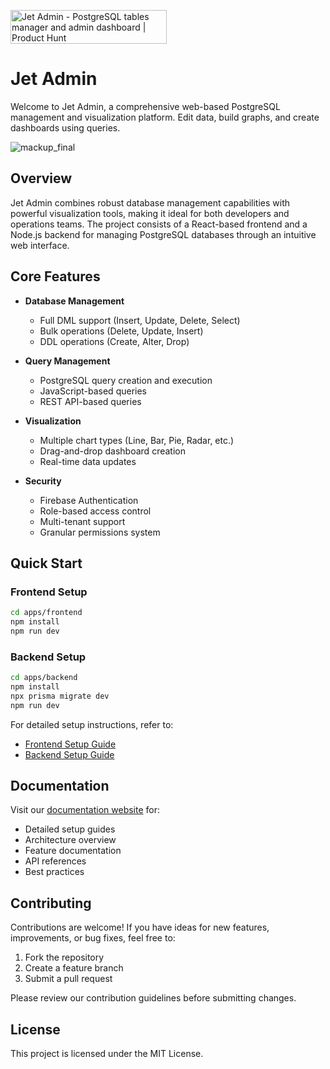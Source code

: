 <a href="https://www.producthunt.com/posts/jet-admin-3?embed=true&utm_source=badge-featured&utm_medium=badge&utm_souce=badge-jet&#0045;admin&#0045;3" target="_blank"><img src="https://api.producthunt.com/widgets/embed-image/v1/featured.svg?post_id=474841&theme=light" alt="Jet&#0032;Admin - PostgreSQL&#0032;tables&#0032;manager&#0032;and&#0032;admin&#0032;dashboard | Product Hunt" style="width: 250px; height: 54px;" width="250" height="54" /></a>

# **Jet Admin**

Welcome to Jet Admin, a comprehensive web-based PostgreSQL management and visualization platform. Edit data, build graphs, and create dashboards using queries.

![mackup_final](https://github.com/user-attachments/assets/ed50a792-470e-4701-9a65-e71f07830c36)

## Overview

Jet Admin combines robust database management capabilities with powerful visualization tools, making it ideal for both developers and operations teams. The project consists of a React-based frontend and a Node.js backend for managing PostgreSQL databases through an intuitive web interface.

## Core Features

- **Database Management**
  - Full DML support (Insert, Update, Delete, Select)
  - Bulk operations (Delete, Update, Insert)
  - DDL operations (Create, Alter, Drop)

- **Query Management**
  - PostgreSQL query creation and execution
  - JavaScript-based queries
  - REST API-based queries

- **Visualization**
  - Multiple chart types (Line, Bar, Pie, Radar, etc.)
  - Drag-and-drop dashboard creation
  - Real-time data updates

- **Security**
  - Firebase Authentication
  - Role-based access control
  - Multi-tenant support
  - Granular permissions system

## Quick Start

### Frontend Setup
```bash
cd apps/frontend
npm install
npm run dev
```

### Backend Setup
```bash
cd apps/backend
npm install
npx prisma migrate dev
npm run dev
```

For detailed setup instructions, refer to:
- [Frontend Setup Guide](https://jet-labs.github.io/jet-admin/docs/setup/setup-frontend)
- [Backend Setup Guide](https://jet-labs.github.io/jet-admin/docs/setup/setup-backend)

## Documentation

Visit our [documentation website](https://jet-labs.github.io/jet-admin/) for:
- Detailed setup guides
- Architecture overview
- Feature documentation
- API references
- Best practices

## Contributing

Contributions are welcome! If you have ideas for new features, improvements, or bug fixes, feel free to:
1. Fork the repository
2. Create a feature branch
3. Submit a pull request

Please review our contribution guidelines before submitting changes.

## License

This project is licensed under the MIT License.
